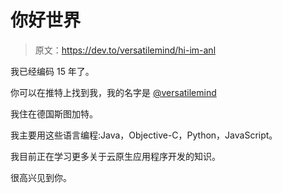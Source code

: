 # 你好世界

> 原文：<https://dev.to/versatilemind/hi-im-anl>

我已经编码 15 年了。

你可以在推特上找到我，我的名字是 [@versatilemind](https://twitter.com/versatilemind)

我住在德国斯图加特。

我主要用这些语言编程:Java，Objective-C，Python，JavaScript。

我目前正在学习更多关于云原生应用程序开发的知识。

很高兴见到你。